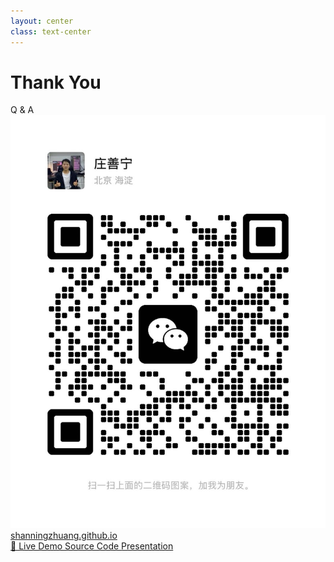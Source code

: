 ```yaml
---
layout: center
class: text-center
---
```


# Thank You

<div class="text-3xl mt-12 font-bold">
  Q & A
</div>

<div class="abs-bl m-15 flex flex-col items-start gap-2">
    <img src="../images/wechat.png" class="w-60 rounded-lg" alt="WeChat QR Code" />
    <a href="https://shanningzhuang.github.io/" target="_blank" class="flex items-center gap-2 text-3xl !border-none !hover:text-white opacity-80">
        <carbon-user-avatar-filled-alt />
        shanningzhuang.github.io
    </a>
</div>

<div class="abs-br m-6 flex gap-4">
  <a href="https://pdf2markdown.tech:24680/" target="_blank" alt="Live Demo"
    class="text-xl slidev-icon-btn opacity-80 !border-none !hover:text-white">
    🚀 Live Demo
  </a>
  <a href="https://github.com/ShanningZhuang/PDFToMarkdownLLM.git" target="_blank" alt="Source Code"
    class="text-xl slidev-icon-btn opacity-80 !border-none !hover:text-white">
    <carbon-logo-github /> Source Code
  </a>
  <a href="https://www.pdf2markdown.tech:24680/report/" target="_blank" alt="Presentation"
    class="text-xl slidev-icon-btn opacity-80 !border-none !hover:text-white">
    <carbon-presentation-file /> Presentation
  </a>
</div> 